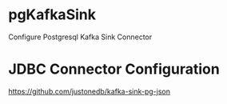 # pgKafkaSink
Configure Postgresql Kafka Sink Connector

# JDBC Connector Configuration
https://github.com/justonedb/kafka-sink-pg-json



